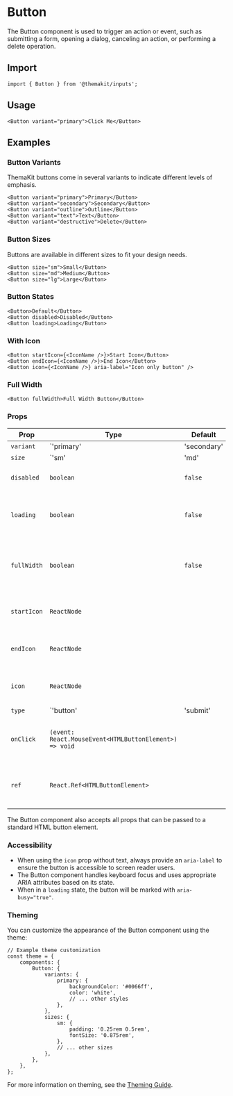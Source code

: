 # Button

The Button component is used to trigger an action or event, such as submitting a form, opening a dialog, canceling an action, or performing a delete operation.

## Import

```tsx
import { Button } from '@themakit/inputs';
```

## Usage

```tsx
<Button variant="primary">Click Me</Button>
```

## Examples

### Button Variants

ThemaKit buttons come in several variants to indicate different levels of emphasis.

```tsx
<Button variant="primary">Primary</Button>
<Button variant="secondary">Secondary</Button>
<Button variant="outline">Outline</Button>
<Button variant="text">Text</Button>
<Button variant="destructive">Delete</Button>
```

### Button Sizes

Buttons are available in different sizes to fit your design needs.

```tsx
<Button size="sm">Small</Button>
<Button size="md">Medium</Button>
<Button size="lg">Large</Button>
```

### Button States

```tsx
<Button>Default</Button>
<Button disabled>Disabled</Button>
<Button loading>Loading</Button>
```

### With Icon

```tsx
<Button startIcon={<IconName />}>Start Icon</Button>
<Button endIcon={<IconName />}>End Icon</Button>
<Button icon={<IconName />} aria-label="Icon only button" />
```

### Full Width

```tsx
<Button fullWidth>Full Width Button</Button>
```

### Props

| Prop      | Type                          | Default     | Description                     |
| --------- | ----------------------------- | ----------- | ------------------------------- |
| `variant` | `'primary' | 'secondary' | 'outline' | 'text' | 'destructive'` | `'primary'`  | The variant of the button      |
| `size`    | `'sm' | 'md' | 'lg'`             | `'md'`      | The size of the button          |
| `disabled` | `boolean` | `false` | Whether the button is disabled |
| `loading` | `boolean` | `false` | Whether the button is in a loading state |
| `fullWidth` | `boolean` | `false` | If true, the button will take up the full width of its container |
| `startIcon` | `ReactNode` |       | Icon to display at the start of the button | 
| `endIcon` | `ReactNode` |     | Icon to display at the end of the button |
| `icon` | `ReactNode` |        | Icon to display (for icon-only buttons) |
| `type` | `'button' | 'submit' | 'reset'` | `'button'` | The HTML button type |
| `onClick` | `(event: React.MouseEvent<HTMLButtonElement>) => void` |      | Function called when the button is clicked |
| `ref` | `React.Ref<HTMLButtonElement>` |      | Ref forwarded to the button element |

The Button component also accepts all props that can be passed to a standard HTML button element.

### Accessibility

- When using the `icon` prop without text, always provide an `aria-label` to ensure the button is accessible to screen reader users.
- The Button component handles keyboard focus and uses appropriate ARIA attributes based on its state.
- When in a `loading` state, the button will be marked with `aria-busy="true"`.

### Theming

You can customize the appearance of the Button component using the theme:

```tsx
// Example theme customization
const theme = {
    components: {
        Button: {
            variants: {
                primary: {
                    backgroundColor: '#0066ff',
                    color: 'white',
                    // ... other styles
                },
            },
            sizes: {
                sm: {
                    padding: '0.25rem 0.5rem',
                    fontSize: '0.875rem',
                },
                // ... other sizes
            },
        },
    },
};
```

For more information on theming, see the [Theming Guide](../../../theming/overview).